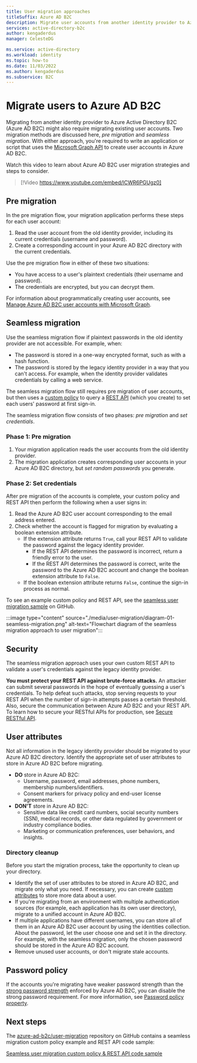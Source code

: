```yaml
---
title: User migration approaches
titleSuffix: Azure AD B2C
description: Migrate user accounts from another identity provider to Azure AD B2C by using the pre migration or seamless migration methods.
services: active-directory-b2c
author: kengaderdus
manager: CelesteDG

ms.service: active-directory
ms.workload: identity
ms.topic: how-to
ms.date: 11/03/2022
ms.author: kengaderdus
ms.subservice: B2C
---
```

# Migrate users to Azure AD B2C

Migrating from another identity provider to Azure Active Directory B2C (Azure AD B2C) might also require migrating existing user accounts. Two migration methods are discussed here, *pre migration* and *seamless migration*. With either approach, you're required to write an application or script that uses the [Microsoft Graph API](microsoft-graph-operations.md) to create user accounts in Azure AD B2C.

Watch this video to learn about Azure AD B2C user migration strategies and steps to consider.

>[!Video https://www.youtube.com/embed/lCWR6PGUgz0]

## Pre migration

In the pre migration flow, your migration application performs these steps for each user account:

1. Read the user account from the old identity provider, including its current credentials (username and password).
1. Create a corresponding account in your Azure AD B2C directory with the current credentials.

Use the pre migration flow in either of these two situations:

- You have access to a user's plaintext credentials (their username and password).
- The credentials are encrypted, but you can decrypt them.

For information about programmatically creating user accounts, see [Manage Azure AD B2C user accounts with Microsoft Graph](microsoft-graph-operations.md).

## Seamless migration

Use the seamless migration flow if plaintext passwords in the old identity provider are not accessible. For example, when:

- The password is stored in a one-way encrypted format, such as with a hash function.
- The password is stored by the legacy identity provider in a way that you can't access. For example, when the identity provider validates credentials by calling a web service.

The seamless migration flow still requires pre migration of user accounts, but then uses a [custom policy](user-flow-overview.md) to query a [REST API](api-connectors-overview.md) (which you create) to set each users' password at first sign-in.

The seamless migration flow consists of two phases: *pre migration* and *set credentials*.

### Phase 1: Pre migration

1. Your migration application reads the user accounts from the old identity provider.
1. The migration application creates corresponding user accounts in your Azure AD B2C directory, but *set random passwords* you generate.

### Phase 2: Set credentials

After pre migration of the accounts is complete, your custom policy and REST API then perform the following when a user signs in:

1. Read the Azure AD B2C user account corresponding to the email address entered.
1. Check whether the account is flagged for migration by evaluating a boolean extension attribute.
    - If the extension attribute returns `True`, call your REST API to validate the password against the legacy identity provider.
      - If the REST API determines the password is incorrect, return a friendly error to the user.
      - If the REST API determines the password is correct, write the password to the Azure AD B2C account and change the boolean extension attribute to `False`.
    - If the boolean extension attribute returns `False`, continue the sign-in process as normal.

To see an example custom policy and REST API, see the [seamless user migration sample](https://aka.ms/b2c-account-seamless-migration) on GitHub.

:::image type="content" source="./media/user-migration/diagram-01-seamless-migration.png" alt-text="Flowchart diagram of the seamless migration approach to user migration":::

## Security

The seamless migration approach uses your own custom REST API to validate a user's credentials against the legacy identity provider.

**You must protect your REST API against brute-force attacks.** An attacker can submit several passwords in the hope of eventually guessing a user's credentials. To help defeat such attacks, stop serving requests to your REST API when the number of sign-in attempts passes a certain threshold. Also, secure the communication between Azure AD B2C and your REST API. To learn how to secure your RESTful APIs for production, see [Secure RESTful API](secure-rest-api.md).

## User attributes

Not all information in the legacy identity provider should be migrated to your Azure AD B2C directory. Identify the appropriate set of user attributes to store in Azure AD B2C before migrating.

- **DO** store in Azure AD B2C:
  - Username, password, email addresses, phone numbers, membership numbers/identifiers.
  - Consent markers for privacy policy and end-user license agreements.
- **DON'T** store in Azure AD B2C:
  - Sensitive data like credit card numbers, social security numbers (SSN), medical records, or other data regulated by government or industry compliance bodies.
  - Marketing or communication preferences, user behaviors, and insights.

### Directory cleanup

Before you start the migration process, take the opportunity to clean up your directory.

- Identify the set of user attributes to be stored in Azure AD B2C, and migrate only what you need. If necessary, you can create [custom attributes](user-flow-custom-attributes.md) to store more data about a user.
- If you're migrating from an environment with multiple authentication sources (for example, each application has its own user directory), migrate to a unified account in Azure AD B2C.
- If multiple applications have different usernames, you can store all of them in an Azure AD B2C user account by using the identities collection. About the password, let the user choose one and set it in the directory. For example, with the seamless migration, only the chosen password should be stored in the Azure AD B2C account.
- Remove unused user accounts, or don't migrate stale accounts.

## Password policy

If the accounts you're migrating have weaker password strength than the [strong password strength](../active-directory/authentication/concept-sspr-policy.md) enforced by Azure AD B2C, you can disable the strong password requirement. For more information, see [Password policy property](user-profile-attributes.md#password-policy-attribute).

## Next steps

The [azure-ad-b2c/user-migration](https://github.com/azure-ad-b2c/user-migration) repository on GitHub contains a seamless migration custom policy example and REST API code sample:

[Seamless user migration custom policy & REST API code sample](https://aka.ms/b2c-account-seamless-migration)
